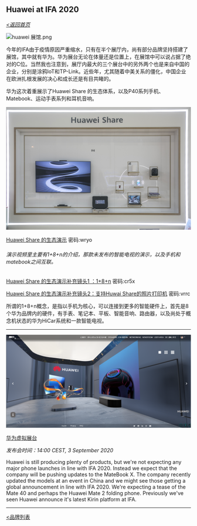 ## Huawei at IFA 2020

_[<返回首页](https://github.com/Jeremiah-Y/IFA2020/blob/master/IFA%202020%20%E6%8A%A5%E9%81%93%E8%AE%A1%E5%88%92/IFA2020%20%E6%8A%A5%E9%81%93%E8%AE%A1%E5%88%92.md)_


![huawei 展馆.png](https://github.com/Jeremiah-Y/IFA2020/blob/master/IFA%202020%20%E6%8A%A5%E9%81%93%E8%AE%A1%E5%88%92/img/9.5/huawei%20pic/huawei%20%E5%B1%95%E9%A6%86.png)


今年的IFA由于疫情原因严重缩水，只有在半个展厅内，尚有部分品牌坚持搭建了展馆，其中就有华为。华为展台无论在体量还是位置上，在展馆中可以说占据了绝对的C位。当然我也注意到，展厅内最大的三个展台中的另外两个也是来自中国的企业，分别是涂鸦IoT和TP-Link。近些年，尤其随着中美关系的僵化，中国企业在欧洲扎根发展的决心和成长还是有目共睹的。


华为这次着重展示了Huawei Share 的生态体系，以及P40系列手机、Matebook、运动手表系列和耳机音响。

![huawei 生态 1+8+n 墙 .jpg](https://github.com/Jeremiah-Y/IFA2020/blob/master/IFA%202020%20%E6%8A%A5%E9%81%93%E8%AE%A1%E5%88%92/img/9.5/huawei%20pic/huawei%20%E7%94%9F%E6%80%81%201%2B8%2Bn%20%E5%A2%99%20.jpg) 

[Huawei Share 的生态演示](https://pan.baidu.com/s/1fLXTCGEqzoYmOKJsXzWNlg)   密码:wryo 
###### _演示视频里主要有1+8+n的介绍，那款未发布的智能电视的演示，以及手机和matebook之间互联。_

[Huawei Share 的生态演示补充镜头1 ：1+8+n](https://pan.baidu.com/s/1kxPFR0l0HqyRVPdjKRYPVA)   密码:cr5x

[Huawei Share 的生态演示补充镜头2：支持Huwai Share的照片打印机](https://pan.baidu.com/s/1npBEJ22QBc990zO-qeZ5Uw)  密码:vrrc

所谓的1+8+n概念，是指以手机为核心，可以连接到更多的智能硬件上，首先是8个华为品牌内的硬件，有手表、笔记本、平板、智能音响、路由器，以及尚处于概念机状态的华为HiCar系统和一款智能电视。

---
[![huawei_virtual space.png](https://github.com/Jeremiah-Y/IFA2020/blob/master/IFA%202020%20%E6%8A%A5%E9%81%93%E8%AE%A1%E5%88%92/img/by%20brands/Huawei/huawei_virtual%20space.png)](https://consumer.huawei.com/en/campaign/together-2020/1-8-n/?utm_campaign=ifa&utm_medium=ownmedia&utm_source=ifa-virtual-space)

[华为虚拟展台](https://consumer.huawei.com/en/campaign/together-2020/1-8-n/?utm_campaign=ifa&utm_medium=ownmedia&utm_source=ifa-virtual-space)



_发布会时间：14:00 CEST, 3 September 2020_

Huawei is still producing plenty of products, but we're not expecting any major phone launches in line with IFA 2020. Instead we expect that the company will be pushing updates to the MateBook X. The company recently updated the models at an event in China and we might see those getting a global announcement in line with IFA 2020. We're expecting a tease of the Mate 40 and perhaps the Huawei Mate 2 folding phone. Previously we've seen Huawei announce it's latest Kirin platform at IFA.

---


[<品牌列表](https://github.com/Jeremiah-Y/IFA2020/blob/master/IFA%202020%20%E6%8A%A5%E9%81%93%E8%AE%A1%E5%88%92/4%20IFA%202020%20%E5%93%81%E7%89%8C%E5%88%97%E8%A1%A8.md)